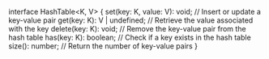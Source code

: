 interface HashTable<K, V> {
set(key: K, value: V): void;    // Insert or update a key-value pair
get(key: K): V | undefined;     // Retrieve the value associated with the key
delete(key: K): void;           // Remove the key-value pair from the hash table
has(key: K): boolean;           // Check if a key exists in the hash table
size(): number;                 // Return the number of key-value pairs
}